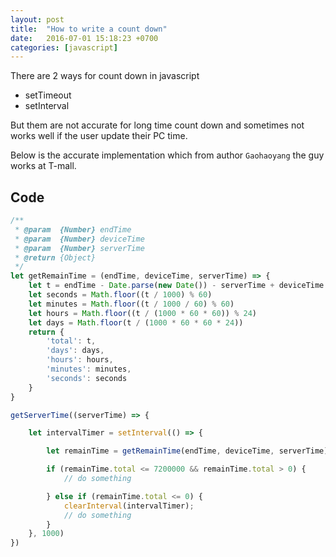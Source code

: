 ```yaml
---
layout: post
title:  "How to write a count down"
date:   2016-07-01 15:18:23 +0700
categories: [javascript]
---
```


There are 2 ways for count down in javascript

* setTimeout
* setInterval

But them are not accurate for long time count down and sometimes not works well if the user update their PC time.

Below is the accurate implementation which from author `Gaohaoyang` the guy works at T-mall.

## Code

```js
/**
 * @param  {Number} endTime
 * @param  {Number} deviceTime
 * @param  {Number} serverTime
 * @return {Object}
 */
let getRemainTime = (endTime, deviceTime, serverTime) => {
    let t = endTime - Date.parse(new Date()) - serverTime + deviceTime
    let seconds = Math.floor((t / 1000) % 60)
    let minutes = Math.floor((t / 1000 / 60) % 60)
    let hours = Math.floor((t / (1000 * 60 * 60)) % 24)
    let days = Math.floor(t / (1000 * 60 * 60 * 24))
    return {
        'total': t,
        'days': days,
        'hours': hours,
        'minutes': minutes,
        'seconds': seconds
    }
}
```

```js
getServerTime((serverTime) => {

    let intervalTimer = setInterval(() => {

        let remainTime = getRemainTime(endTime, deviceTime, serverTime)

        if (remainTime.total <= 7200000 && remainTime.total > 0) {
            // do something

        } else if (remainTime.total <= 0) {
            clearInterval(intervalTimer);
            // do something
        }
    }, 1000)
})
```

